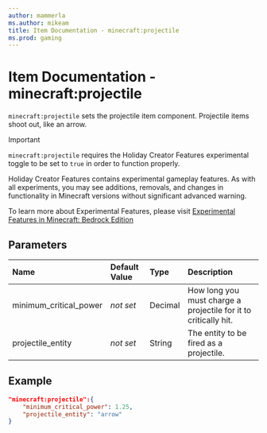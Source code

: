 ```yaml
---
author: mammerla
ms.author: mikeam
title: Item Documentation - minecraft:projectile
ms.prod: gaming
---
```


# Item Documentation - minecraft:projectile

`minecraft:projectile` sets the projectile item component. Projectile items shoot out, like an arrow.

>[!IMPORTANT]
> `minecraft:projectile` requires the Holiday Creator Features experimental toggle to be set to `true` in order to function properly.
>
>Holiday Creator Features contains experimental gameplay features. As with all experiments, you may see additions, removals, and changes in functionality in Minecraft versions without significant advanced warning.
>
>To learn more about Experimental Features, please visit [Experimental Features in Minecraft: Bedrock Edition](../../../../../Documents/ExperimentalFeaturesToggle.md)

## Parameters

|Name |Default Value  |Type  |Description  |
|:----------|:----------|:----------|:----------|
|minimum_critical_power|*not set*|Decimal|How long you must charge a projectile for it to critically hit.|
|projectile_entity|*not set* |String| The entity to be fired as a projectile.|

## Example

```json
"minecraft:projectile":{
    "minimum_critical_power": 1.25,
    "projectile_entity": "arrow"
}
```
